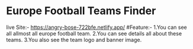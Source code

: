 # Europe Football Teams Finder

live Site:- https://angry-bose-722bfe.netlify.app/
#Feature:-
1.You can see all allmost all europe football team.
2.You can see details all about these teams.
3.You also see the team logo and banner image.
